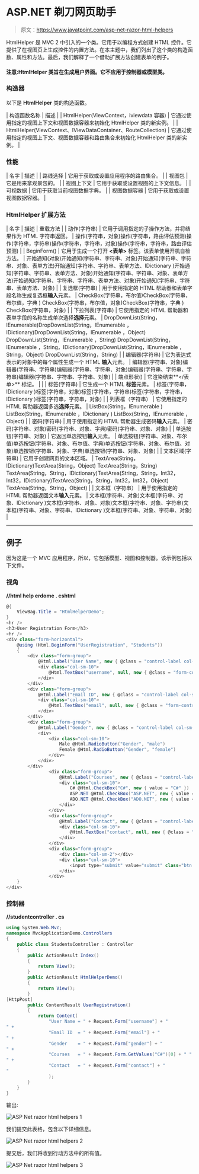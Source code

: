 # ASP.NET 剃刀网页助手

> 原文：<https://www.javatpoint.com/asp-net-razor-html-helpers>

HtmlHelper 是 MVC 2 中引入的一个类。它用于以编程方式创建 HTML 控件。它提供了在视图页上生成控件的内置方法。在本主题中，我们列出了这个类的构造函数、属性和方法。最后，我们解释了一个借助扩展方法创建表单的例子。

#### 注意:HtmlHelper 类旨在生成用户界面。它不应用于控制器或模型类。

### 构造器

以下是 **HtmlHelper** 类的构造函数。

| 构造函数名称 | 描述 |
| HtmlHelper(ViewContext，iviewdata 容器) | 它通过使用指定的视图上下文和视图数据容器来初始化 HtmlHelper 类的新实例。 |
| HtmlHelper(ViewContext、IViewDataContainer、RouteCollection) | 它通过使用指定的视图上下文、视图数据容器和路由集合来初始化 HtmlHelper 类的新实例。 |

### 性能

| 名字 | 描述 |
| 路线选择 | 它用于获取或设置应用程序的路由集合。 |
| 视图包 | 它是用来拿观景包的。 |
| 视图上下文 | 它用于获取或设置视图的上下文信息。 |
| 可视数据 | 它用于获取当前视图数据字典。 |
| 视图数据容器 | 它用于获取或设置视图数据容器。 |

### HtmlHelper 扩展方法

| 名字 | 描述 | 重载方法 |
| 动作(字符串) | 它用于调用指定的子操作方法，并将结果作为 HTML 字符串返回。 | 操作(字符串，对象)操作(字符串，路由评估预测)操作(字符串，字符串)操作(字符串，字符串，对象)操作(字符串，字符串，路由评估预测) |
| BeginForm() | 它用于生成一个打开 **<表单>** 标签。该表单使用开机自检方法。 | 开始通知(对象)开始通知(字符串、字符串、对象)开始通知(字符串、字符串、对象、表单方法)开始通知(字符串、字符串、表单方法、IDictionary <string object="">)开始通知(字符串、字符串、表单方法、对象)开始通知(字符串、字符串、对象、表单方法)开始通知(字符串、字符串、字符串、表单方法、对象)开始通知(字符串、字符串、表单方法、对象)</string> |
| 复选框(字符串) | 用于使用指定的 HTML 帮助器和表单字段名称生成复选框**输入**元素。 | CheckBox(字符串，布尔值)CheckBox(字符串，布尔值，字典 <string object="">) CheckBox(字符串，布尔值，对象)CheckBox(字符串，字典 <string object="">) CheckBox(字符串，对象)</string></string> |
| 下拉列表(字符串) | 它使用指定的 HTML 帮助器和表单字段的名称生成单次选择**选择**元素。 | DropDownList(String，IEnumerable<selectlistitem>)DropDownList(String，IEnumerable <selectlistitem>，IDictionary<string object="">)DropDownList(String，IEnumerable <selectlistitem>，Object) DropDownList(String，IEnumerable <selectlistitem>，String) DropDownList(String，IEnumerable <selectlistitem>，String，IDictionary<string object="">)DropDownList(String，IEnumerable <selectlistitem>，String，Object) DropDownList(String，String)</selectlistitem></string></selectlistitem></selectlistitem></selectlistitem></string></selectlistitem></selectlistitem> |
| 编辑器(字符串) | 它为表达式表示的对象中的每个属性生成一个 HTML **输入**元素。 | 编辑器(字符串、对象)编辑器(字符串、字符串)编辑器(字符串、字符串、对象)编辑器(字符串、字符串、字符串)编辑器(字符串、字符串、字符串、对象) |
| 端点形状() | 它渲染结束**</表单>** 标记。 |  |
| 标签(字符串) | 它生成一个 HTML **标签**元素。 | 标签(字符串，IDictionary <string object="">)标签(字符串，对象)标签(字符串，字符串)标签(字符串，字符串，IDictionary <string object="">)标签(字符串，字符串，对象)</string></string> |
| 列表框（字符串） | 它使用指定的 HTML 帮助器返回多选**选择**元素。 | ListBox(String，IEnumerable <selectlistitem>) ListBox(String，IEnumerable <selectlistitem>，IDictionary <string object="">) ListBox(String，IEnumerable <selectlistitem>，Object)</selectlistitem></string></selectlistitem></selectlistitem> |
| 密码(字符串) | 用于使用指定的 HTML 帮助器生成密码**输入**元素。 | 密码(字符串、对象)密码(字符串、对象、字典<string object="">)密码(字符串、对象、对象)</string> |
| 单选按钮(字符串、对象) | 它返回单选按钮**输入**元素。 | 单选按钮(字符串、对象、布尔值)单选按钮(字符串、对象、布尔值、字典<string object="">)单选按钮(字符串、对象、布尔值、对象)单选按钮(字符串、对象、字典<string object="">)单选按钮(字符串、对象、对象)</string></string> |
| 文本区域(字符串) | 它用于创建网页的文本区域。 | TextArea(String，IDictionary<string object="">)TextArea(String，Object) TextArea(String，String) TextArea(String，String，IDictionary<string object="">)TextArea(String，String，Int32，Int32，IDictionary<string object="">)TextArea(String，String，Int32，Int32，Object) TextArea(String，String，Object)</string></string></string> |
| 文本框（字符串） | 用于使用指定的 HTML 帮助器返回文本**输入**元素。 | 文本框(字符串、对象)文本框(字符串、对象、IDictionary <string object="">)文本框(字符串、对象、对象)文本框(字符串、对象、字符串)文本框(字符串、对象、字符串、IDictionary <string object="">)文本框(字符串、对象、字符串、对象)</string></string> |

* * *

## 例子

因为这是一个 MVC 应用程序，所以，它包括模型、视图和控制器。该示例包括以下文件。

### 视角

**//html help erdome . cshtml**

```cs
@{
    ViewBag.Title = "HtmlHelperDemo";
}
<hr />
<h3>User Registration Form</h3>
<hr />
<div class="form-horizontal">
    @using (Html.BeginForm("UserRegistration", "Students"))
    {
        <div class="form-group">
            @Html.Label("User Name", new { @class = "control-label col-sm-2" })
            <div class="col-sm-10">
                @Html.TextBox("username", null, new { @class = "form-control" })
            </div>
        </div>
        <div class="form-group">
            @Html.Label("Email ID", new { @class = "control-label col-sm-2" })
            <div class="col-sm-10">
                @Html.TextBox("email", null, new { @class = "form-control" })
            </div>
        </div>
        <div class="form-group">
            @Html.Label("Gender", new { @class = "control-label col-sm-2" })
            <div>
                <div class="col-sm-10">
                    Male @Html.RadioButton("Gender", "male")
                    Female @Html.RadioButton("Gender", "female")
                </div>
            </div>
        </div>
                <div class="form-group">
                    @Html.Label("Courses", new { @class = "control-label col-sm-2" })
                    <div class="col-sm-10">
                        C# @Html.CheckBox("C#", new { value = "C#" })
                        ASP.NET @Html.CheckBox("ASP.NET", new { value = "ASP.NET" })
                        ADO.NET @Html.CheckBox("ADO.NET", new { value = "ADO.NET" })
                    </div>
                </div>
                <div class="form-group">
                    @Html.Label("Contact", new { @class = "control-label col-sm-2" })
                    <div class="col-sm-10">
                        @Html.TextBox("contact", null, new { @class = "form-control" })
                    </div>
                </div>
                <div class="form-group">
                    <div class="col-sm-2"></div>
                    <div class="col-sm-10">
                        <input type="submit" value="submit" class="btn btn-primary" />
                    </div>
                </div>
    }
</div>

```

### 控制器

**//studentcontroller . cs**

```cs
using System.Web.Mvc;
namespace MvcApplicationDemo.Controllers
{
    public class StudentsController : Controller
    {
        public ActionResult Index()
        {
            return View();
        }
        public ActionResult HtmlHelperDemo()
        {
            return View();
        }
[HttpPost]
        public ContentResult UserRegistration()
        {
            return Content(
                "User Name = " + Request.Form["username"] + "
" +
                "Email ID  = " + Request.Form["email"] + "
" +
                "Gender    = " + Request.Form["gender"] + "
" +
                "Courses   = " + Request.Form.GetValues("C#")[0] + " " + Request.Form.GetValues("ASP.NET")[0] + " " + Request.Form.GetValues("ADO.NET")[0] + "
" +
                "Contact   = " + Request.Form["contact"] + "
"
                );
        }
    }
}

```

输出:

![ASP Net razor html helpers 1](img/acae49ccdc794fa4cb755685ccdbdd8d.png)

我们提交此表格，包含以下详细信息。

![ASP Net razor html helpers 2](img/2af8f7a0be32f901355cf13e3a9b432c.png)

提交后，我们将收到行动方法中的所有值。

![ASP Net razor html helpers 3](img/abf3387775fa3dfb818e917238014e48.png)
